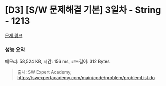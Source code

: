 # [D3] [S/W 문제해결 기본] 3일차 - String - 1213 

[문제 링크](https://swexpertacademy.com/main/code/problem/problemDetail.do?contestProbId=AV14P0c6AAUCFAYi) 

### 성능 요약

메모리: 58,524 KB, 시간: 156 ms, 코드길이: 312 Bytes



> 출처: SW Expert Academy, https://swexpertacademy.com/main/code/problem/problemList.do